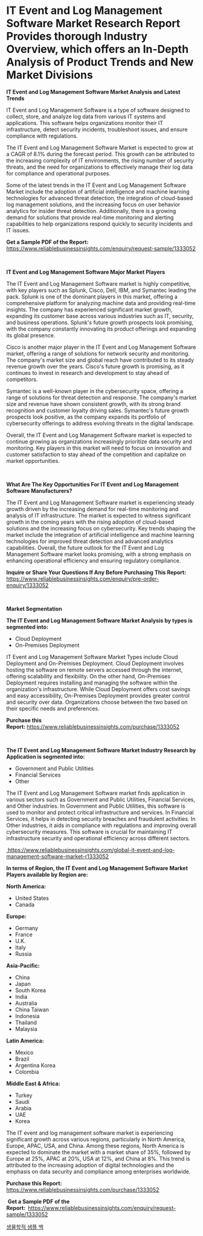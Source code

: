 <p><h1>IT Event and Log Management Software Market Research Report Provides thorough Industry Overview, which offers an In-Depth Analysis of Product Trends and New Market Divisions</h1></p><p><strong>IT Event and Log Management Software Market Analysis and Latest Trends</strong></p>
<p><p>IT Event and Log Management Software is a type of software designed to collect, store, and analyze log data from various IT systems and applications. This software helps organizations monitor their IT infrastructure, detect security incidents, troubleshoot issues, and ensure compliance with regulations.</p><p>The IT Event and Log Management Software Market is expected to grow at a CAGR of 8.1% during the forecast period. This growth can be attributed to the increasing complexity of IT environments, the rising number of security threats, and the need for organizations to effectively manage their log data for compliance and operational purposes.</p><p>Some of the latest trends in the IT Event and Log Management Software Market include the adoption of artificial intelligence and machine learning technologies for advanced threat detection, the integration of cloud-based log management solutions, and the increasing focus on user behavior analytics for insider threat detection. Additionally, there is a growing demand for solutions that provide real-time monitoring and alerting capabilities to help organizations respond quickly to security incidents and IT issues.</p></p>
<p><strong>Get a Sample PDF of the Report:&nbsp;</strong> <a href="https://www.reliablebusinessinsights.com/enquiry/request-sample/1333052">https://www.reliablebusinessinsights.com/enquiry/request-sample/1333052</a></p>
<p>&nbsp;</p>
<p><strong>IT Event and Log Management Software Major Market Players</strong></p>
<p><p>The IT Event and Log Management Software market is highly competitive, with key players such as Splunk, Cisco, Dell, IBM, and Symantec leading the pack. Splunk is one of the dominant players in this market, offering a comprehensive platform for analyzing machine data and providing real-time insights. The company has experienced significant market growth, expanding its customer base across various industries such as IT, security, and business operations. Splunk's future growth prospects look promising, with the company constantly innovating its product offerings and expanding its global presence.</p><p>Cisco is another major player in the IT Event and Log Management Software market, offering a range of solutions for network security and monitoring. The company's market size and global reach have contributed to its steady revenue growth over the years. Cisco's future growth is promising, as it continues to invest in research and development to stay ahead of competitors.</p><p>Symantec is a well-known player in the cybersecurity space, offering a range of solutions for threat detection and response. The company's market size and revenue have shown consistent growth, with its strong brand recognition and customer loyalty driving sales. Symantec's future growth prospects look positive, as the company expands its portfolio of cybersecurity offerings to address evolving threats in the digital landscape.</p><p>Overall, the IT Event and Log Management Software market is expected to continue growing as organizations increasingly prioritize data security and monitoring. Key players in this market will need to focus on innovation and customer satisfaction to stay ahead of the competition and capitalize on market opportunities.</p></p>
<p>&nbsp;</p>
<p><strong>What Are The Key Opportunities For IT Event and Log Management Software Manufacturers?</strong></p>
<p><p>The IT Event and Log Management Software market is experiencing steady growth driven by the increasing demand for real-time monitoring and analysis of IT infrastructure. The market is expected to witness significant growth in the coming years with the rising adoption of cloud-based solutions and the increasing focus on cybersecurity. Key trends shaping the market include the integration of artificial intelligence and machine learning technologies for improved threat detection and advanced analytics capabilities. Overall, the future outlook for the IT Event and Log Management Software market looks promising, with a strong emphasis on enhancing operational efficiency and ensuring regulatory compliance.</p></p>
<p><strong>Inquire or Share Your Questions If Any Before Purchasing This Report:</strong> <a href="https://www.reliablebusinessinsights.com/enquiry/pre-order-enquiry/1333052">https://www.reliablebusinessinsights.com/enquiry/pre-order-enquiry/1333052</a></p>
<p>&nbsp;</p>
<p><strong>Market Segmentation</strong></p>
<p><strong>The IT Event and Log Management Software Market Analysis by types is segmented into:</strong></p>
<p><ul><li>Cloud Deployment</li><li>On-Premises Deployment</li></ul></p>
<p><p>IT Event and Log Management Software Market Types include Cloud Deployment and On-Premises Deployment. Cloud Deployment involves hosting the software on remote servers accessed through the internet, offering scalability and flexibility. On the other hand, On-Premises Deployment requires installing and managing the software within the organization's infrastructure. While Cloud Deployment offers cost savings and easy accessibility, On-Premises Deployment provides greater control and security over data. Organizations choose between the two based on their specific needs and preferences.</p></p>
<p><strong>Purchase this Report:&nbsp;</strong><a href="https://www.reliablebusinessinsights.com/purchase/1333052">https://www.reliablebusinessinsights.com/purchase/1333052</a></p>
<p>&nbsp;</p>
<p><strong>The IT Event and Log Management Software Market Industry Research by Application is segmented into:</strong></p>
<p><ul><li>Government and Public Utilities</li><li>Financial Services</li><li>Other</li></ul></p>
<p><p>The IT Event and Log Management Software market finds application in various sectors such as Government and Public Utilities, Financial Services, and Other industries. In Government and Public Utilities, this software is used to monitor and protect critical infrastructure and services. In Financial Services, it helps in detecting security breaches and fraudulent activities. In Other industries, it aids in compliance with regulations and improving overall cybersecurity measures. This software is crucial for maintaining IT infrastructure security and operational efficiency across different sectors.</p></p>
<p><a href="https://www.reliablebusinessinsights.com/global-it-event-and-log-management-software-market-r1333052">&nbsp;https://www.reliablebusinessinsights.com/global-it-event-and-log-management-software-market-r1333052</a></p>
<p><strong>In terms of Region, the IT Event and Log Management Software Market Players available by Region are:</strong></p>
<p>
    <p> <strong> North America: </strong>
        <ul>
            <li>United States</li>
            <li>Canada</li>
        </ul>
        </p> 
    <p> <strong> Europe: </strong>
        <ul>
            <li>Germany</li>
            <li>France</li>
            <li>U.K.</li>
            <li>Italy</li>
            <li>Russia</li>
        </ul>
        </p> 
    <p> <strong> Asia-Pacific: </strong>
        <ul>
            <li>China</li>
            <li>Japan</li>
            <li>South Korea</li>
            <li>India</li>
            <li>Australia</li>
            <li>China Taiwan</li>
            <li>Indonesia</li>
            <li>Thailand</li>
            <li>Malaysia</li>
        </ul>
        </p> 
    <p> <strong> Latin America: </strong>
        <ul>
            <li>Mexico</li>
            <li>Brazil</li>
            <li>Argentina Korea</li>
            <li>Colombia</li>
        </ul>
        </p> 
    <p> <strong> Middle East & Africa: </strong>
        <ul>
            <li>Turkey</li>
            <li>Saudi</li>
            <li>Arabia</li>
            <li>UAE</li>
            <li>Korea</li>
        </ul>
    </p>
    </p>
<p><p>The IT event and log management software market is experiencing significant growth across various regions, particularly in North America, Europe, APAC, USA, and China. Among these regions, North America is expected to dominate the market with a market share of 35%, followed by Europe at 25%, APAC at 20%, USA at 12%, and China at 8%. This trend is attributed to the increasing adoption of digital technologies and the emphasis on data security and compliance among enterprises worldwide.</p></p>
<p><strong>Purchase this Report: </strong><a href="https://www.reliablebusinessinsights.com/purchase/1333052">https://www.reliablebusinessinsights.com/purchase/1333052</a></p>
<p>&nbsp;<strong>Get a Sample PDF of the Report:&nbsp;&nbsp;</strong><a href="https://www.reliablebusinessinsights.com/enquiry/request-sample/1333052">https://www.reliablebusinessinsights.com/enquiry/request-sample/1333052</a></p>
<p><strong></strong></p>
<p><p><a href="https://github.com/WilburKihn5676/Market-Research-Report-List-2/blob/main/774350392616.md">생물학적 샘플 백</a></p></p>